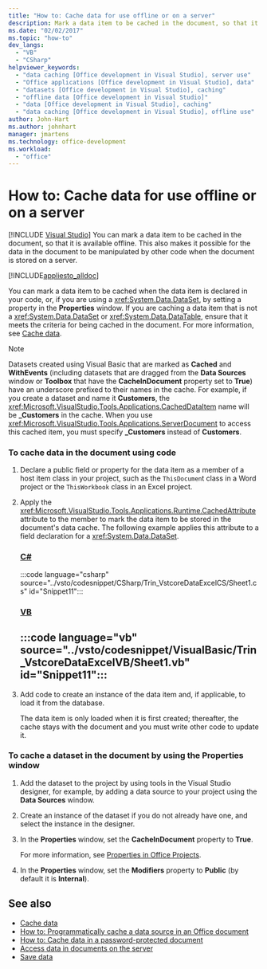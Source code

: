 ```yaml
---
title: "How to: Cache data for use offline or on a server"
description: Mark a data item to be cached in the document, so that it's available offline. This makes it possible for the data in the document to be manipulated by other code.
ms.date: "02/02/2017"
ms.topic: "how-to"
dev_langs:
  - "VB"
  - "CSharp"
helpviewer_keywords:
  - "data caching [Office development in Visual Studio], server use"
  - "Office applications [Office development in Visual Studio], data"
  - "datasets [Office development in Visual Studio], caching"
  - "offline data [Office development in Visual Studio]"
  - "data [Office development in Visual Studio], caching"
  - "data caching [Office development in Visual Studio], offline use"
author: John-Hart
ms.author: johnhart
manager: jmartens
ms.technology: office-development
ms.workload:
  - "office"
---
```

# How to: Cache data for use offline or on a server

 [!INCLUDE [Visual Studio](~/includes/applies-to-version/vs-windows-only.md)]
  You can mark a data item to be cached in the document, so that it is available offline. This also makes it possible for the data in the document to be manipulated by other code when the document is stored on a server.

 [!INCLUDE[appliesto_alldoc](../vsto/includes/appliesto-alldoc-md.md)]

 You can mark a data item to be cached when the data item is declared in your code, or, if you are using a <xref:System.Data.DataSet>, by setting a property in the **Properties** window. If you are caching a data item that is not a <xref:System.Data.DataSet> or <xref:System.Data.DataTable>, ensure that it meets the criteria for being cached in the document. For more information, see [Cache data](../vsto/caching-data.md).

> [!NOTE]
> Datasets created using Visual Basic that are marked as **Cached** and **WithEvents** (including datasets that are dragged from the **Data Sources** window or **Toolbox** that have the **CacheInDocument** property set to **True**) have an underscore prefixed to their names in the cache. For example, if you create a dataset and name it **Customers**, the <xref:Microsoft.VisualStudio.Tools.Applications.CachedDataItem> name will be **_Customers** in the cache. When you use <xref:Microsoft.VisualStudio.Tools.Applications.ServerDocument> to access this cached item, you must specify **_Customers** instead of **Customers**.

### To cache data in the document using code

1. Declare a public field or property for the data item as a member of a host item class in your project, such as the `ThisDocumen`t class in a Word project or the `ThisWorkbook` class in an Excel project.

2. Apply the <xref:Microsoft.VisualStudio.Tools.Applications.Runtime.CachedAttribute> attribute to the member to mark the data item to be stored in the document's data cache. The following example applies this attribute to a field declaration for a <xref:System.Data.DataSet>.

     ### [C#](#tab/csharp)
     :::code language="csharp" source="../vsto/codesnippet/CSharp/Trin_VstcoreDataExcelCS/Sheet1.cs" id="Snippet11":::

     ### [VB](#tab/vb)
     :::code language="vb" source="../vsto/codesnippet/VisualBasic/Trin_VstcoreDataExcelVB/Sheet1.vb" id="Snippet11":::
     ---

3. Add code to create an instance of the data item and, if applicable, to load it from the database.

     The data item is only loaded when it is first created; thereafter, the cache stays with the document and you must write other code to update it.

### To cache a dataset in the document by using the Properties window

1. Add the dataset to the project by using tools in the Visual Studio designer, for example, by adding a data source to your project using the **Data Sources** window.

2. Create an instance of the dataset if you do not already have one, and select the instance in the designer.

3. In the **Properties** window, set the **CacheInDocument** property to **True**.

     For more information, see [Properties in Office Projects](../vsto/properties-in-office-projects.md).

4. In the **Properties** window, set the **Modifiers** property to **Public** (by default it is **Internal**).

## See also
- [Cache data](../vsto/caching-data.md)
- [How to: Programmatically cache a data source in an Office document](../vsto/how-to-programmatically-cache-a-data-source-in-an-office-document.md)
- [How to: Cache data in a password-protected document](../vsto/how-to-cache-data-in-a-password-protected-document.md)
- [Access data in documents on the server](../vsto/accessing-data-in-documents-on-the-server.md)
- [Save data](../data-tools/save-data-back-to-the-database.md)
